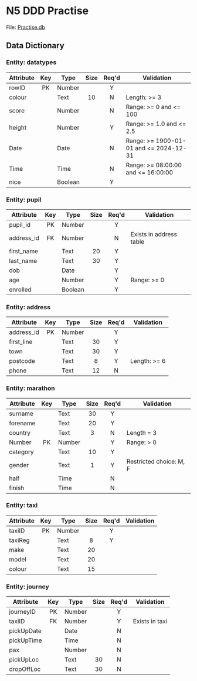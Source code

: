 # N5 DDD Practise


File: [Practise.db](assets/Practise.db "Download file")


## Data Dictionary


### Entity: datatypes

| Attribute | Key   | Type    | Size  | Req'd | Validation |
| --------- | :---: | ----    | :---: | :---: | ---------- |
| rowID     | PK    | Number  |       | Y     |            |
| colour    |       | Text    | 10    | N     | Length: >= 3 |
| score     |       | Number  |       | N     | Range: >= 0 and <= 100 |
| height    |       | Number  |       | Y     | Range: >= 1.0 and <= 2.5 |
| Date      |       | Date    |       | N     | Range: >= 1900-01-01 and <= 2024-12-31 |
| Time      |       | Time    |       | N     | Range: >= 08:00:00 and <= 16:00:00 |
| nice      |       | Boolean |       | Y     |            |


### Entity: pupil

| Attribute  | Key   | Type    | Size  | Req'd | Validation |
| ---------  | :---: | ----    | :---: | :---: | ---------- |
| pupil_id   | PK    | Number  |       | Y     |            |
| address_id | FK    | Number  |       | N     | Exists in address table |
| first_name |       | Text    | 20    | Y     |            |
| last_name  |       | Text    | 30    | Y     |            |
| dob        |       | Date    |       | Y     |            |
| age        |       | Number  |       | Y     | Range: >= 0 |
| enrolled   |       | Boolean |       | Y     |            |


### Entity: address

| Attribute  | Key   | Type   | Size  | Req'd | Validation |
| ---------  | :---: | ----   | :---: | :---: | ---------- |
| address_id | PK    | Number |       | Y     |            |
| first_line |       | Text   | 30    | Y     |            |
| town       |       | Text   | 30    | Y     |            |
| postcode   |       | Text   | 8     | Y     | Length: >= 6 |
| phone      |       | Text   | 12    | N     |            |


### Entity: marathon

| Attribute | Key   | Type   | Size  | Req'd | Validation |
| --------- | :---: | ----   | :---: | :---: | ---------- |
| surname   |       | Text   | 30    | Y     |            |
| forename  |       | Text   | 20    | Y     |            |
| country   |       | Text   | 3     | N     | Length = 3 |
| Number    | PK    | Number |       | Y     | Range: > 0 |
| category  |       | Text   | 10    | Y     |            |
| gender    |       | Text   | 1     | Y     | Restricted choice: M, F |
| half      |       | Time   |       | N     |            |
| finish    |       | Time   |       | N     |            |


### Entity: taxi

| Attribute | Key   | Type   | Size  | Req'd | Validation |
| --------- | :---: | ----   | :---: | :---: | ---------- |
| taxiID    | PK    | Number |       | Y     |            |
| taxiReg   |       | Text   | 8     | Y     |            |
| make      |       | Text   | 20    |       |            |
| model     |       | Text   | 20    |       |            |
| colour    |       | Text   | 15    |       |            |


### Entity: journey

| Attribute  | Key   | Type   | Size  | Req'd | Validation |
| ---------  | :---: | ----   | :---: | :---: | ---------- |
| journeyID  | PK    | Number |       | Y     |            |
| taxiID     | FK    | Number |       | Y     | Exists in taxi |
| pickUpDate |       | Date   |       | N     |            |
| pickUpTime |       | Time   |       | N     |            |
| pax        |       | Number |       | N     |            |
| pickUpLoc  |       | Text   | 30    | N     |            |
| dropOffLoc |       | Text   | 30    | N     |            |
